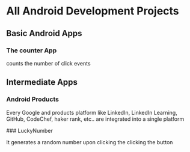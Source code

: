 # All Android Development Projects
## Basic Android Apps
### The counter App
   <p>counts the number of click events</p>


## Intermediate Apps
### Android Products
<p>Every Google and products platform like LinkedIn, LinkedIn Learning,  GitHub, CodeChef, haker rank, etc.. are integrated into a single platform
</p>
### LuckyNumber
<p>It generates a random number upon clicking the clicking the button</p>

  
